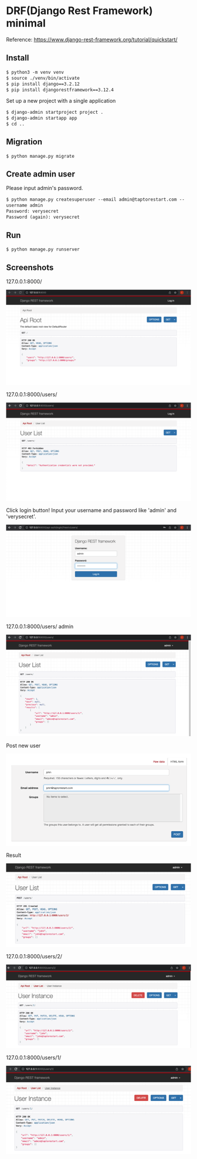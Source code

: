 # DRF(Django Rest Framework) minimal
Reference: https://www.django-rest-framework.org/tutorial/quickstart/

## Install

```shell
$ python3 -m venv venv
$ source ./venv/bin/activate
$ pip install django==3.2.12
$ pip install djangorestframework==3.12.4
```
Set up a new project with a single application
```shell
$ django-admin startproject project . 
$ django-admin startapp app
$ cd ..
```

## Migration
```shell
$ python manage.py migrate
```

## Create admin user
Please input admin's password.
```shell
$ python manage.py createsuperuser --email admin@taptorestart.com --username admin
Password: verysecret
Password (again): verysecret
```

## Run
```shell
$ python manage.py runserver
```

## Screenshots

127.0.0.1:8000/

![127.0.0.1:8000/](screenshots/get_root.png)

127.0.0.1:8000/users/

![127.0.0.1:8000/users/](screenshots/get_users.png)

Click login button! Input your username and password like 'admin' and 'verysecret'.

![Click login button!](screenshots/api-auth_login.png)

127.0.0.1:8000/users/ admin

![127.0.0.1:8000/users/ admin](screenshots/get_users_admin.png)

Post new user

![Post new user](screenshots/post_new_user.png)

Result

![Result](screenshots/post_result.png)

127.0.0.1:8000/users/2/

![127.0.0.1:8000/users/2/](screenshots/get_users_2.png)

127.0.0.1:8000/users/1/

![127.0.0.1:8000/users/1/](screenshots/get_users_1.png)
